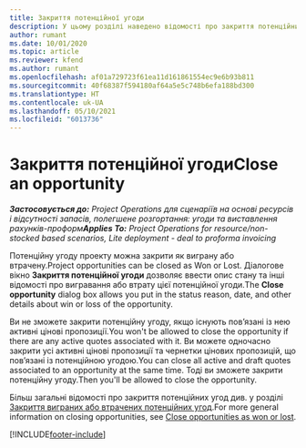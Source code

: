 ```yaml
---
title: Закриття потенційної угоди
description: У цьому розділі наведено відомості про закриття потенційних угод.
author: rumant
ms.date: 10/01/2020
ms.topic: article
ms.reviewer: kfend
ms.author: rumant
ms.openlocfilehash: af01a729723f61ea11d161861554ec9e6b93b811
ms.sourcegitcommit: 40f68387f594180af64a5e5c748b6efa188bd300
ms.translationtype: HT
ms.contentlocale: uk-UA
ms.lasthandoff: 05/10/2021
ms.locfileid: "6013736"
---
```

# <a name="close-an-opportunity"></a><span data-ttu-id="1bd2b-103">Закриття потенційної угоди</span><span class="sxs-lookup"><span data-stu-id="1bd2b-103">Close an opportunity</span></span>

<span data-ttu-id="1bd2b-104">_**Застосовується до:** Project Operations для сценаріїв на основі ресурсів і відсутності запасів, полегшене розгортання: угоди та виставлення рахунків-проформ_</span><span class="sxs-lookup"><span data-stu-id="1bd2b-104">_**Applies To:** Project Operations for resource/non-stocked based scenarios, Lite deployment - deal to proforma invoicing_</span></span>

<span data-ttu-id="1bd2b-105">Потенційну угоду проекту можна закрити як виграну або втрачену.</span><span class="sxs-lookup"><span data-stu-id="1bd2b-105">Project opportunities can be closed as Won or Lost.</span></span> <span data-ttu-id="1bd2b-106">Діалогове вікно **Закриття потенційної угоди** дозволяє ввести опис стану та інші відомості про вигравання або втрату цієї потенційної угоди.</span><span class="sxs-lookup"><span data-stu-id="1bd2b-106">The **Close opportunity** dialog box allows you put in the status reason, date, and other details about win or loss of the opportunity.</span></span>

<span data-ttu-id="1bd2b-107">Ви не зможете закрити потенційну угоду, якщо існують пов’язані із нею активні цінові пропозиції.</span><span class="sxs-lookup"><span data-stu-id="1bd2b-107">You won't be allowed to close the opportunity if there are any active quotes associated with it.</span></span> <span data-ttu-id="1bd2b-108">Ви можете одночасно закрити усі активні цінові пропозиції та чернетки цінових пропозицій, що пов’язані із потенційною угодою.</span><span class="sxs-lookup"><span data-stu-id="1bd2b-108">You can close all active and draft quotes associated to an opportunity at the same time.</span></span> <span data-ttu-id="1bd2b-109">Тоді ви зможете закрити потенційну угоду.</span><span class="sxs-lookup"><span data-stu-id="1bd2b-109">Then you'll be allowed to close the opportunity.</span></span>

<span data-ttu-id="1bd2b-110">Більш загальні відомості про закриття потенційних угод див. у розділі [Закриття виграних або втрачених потенційних угод](/dynamics365/sales-enterprise/close-opportunity-won-lost-sales).</span><span class="sxs-lookup"><span data-stu-id="1bd2b-110">For more general information on closing opportunities, see [Close opportunities as won or lost](/dynamics365/sales-enterprise/close-opportunity-won-lost-sales).</span></span>


[!INCLUDE[footer-include](../includes/footer-banner.md)]